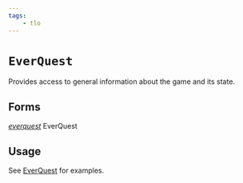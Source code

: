 ```yaml
---
tags:
    - tlo
---
```


# `EverQuest`

Provides access to general information about the game and its state.

## Forms

[_everquest_][everquest] EverQuest

## Usage

See [EverQuest] for examples.

[everquest]: ../data-types/datatype-everquest.md

